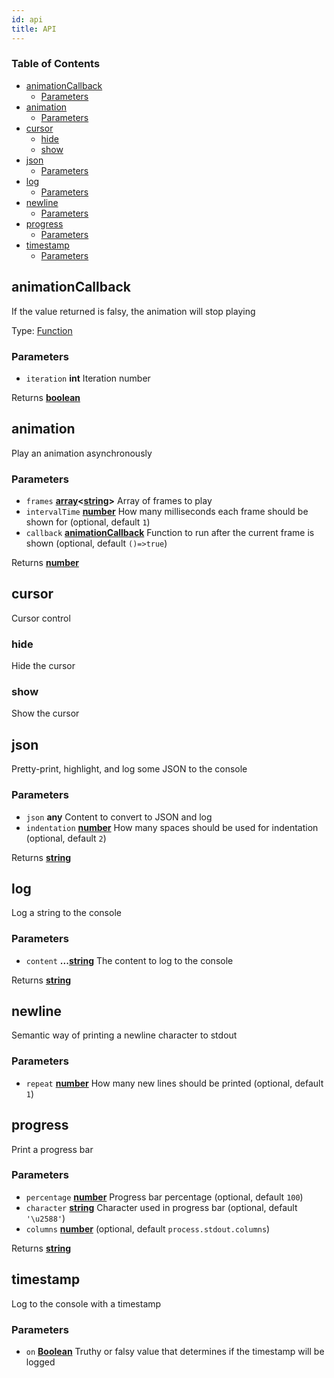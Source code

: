 ```yaml
---
id: api
title: API
---
```

<!-- Generated by documentation.js. Update this documentation by updating the source code. -->

### Table of Contents

-   [animationCallback][1]
    -   [Parameters][2]
-   [animation][3]
    -   [Parameters][4]
-   [cursor][5]
    -   [hide][6]
    -   [show][7]
-   [json][8]
    -   [Parameters][9]
-   [log][10]
    -   [Parameters][11]
-   [newline][12]
    -   [Parameters][13]
-   [progress][14]
    -   [Parameters][15]
-   [timestamp][16]
    -   [Parameters][17]

## animationCallback

If the value returned is falsy, the animation will stop playing

Type: [Function][18]

### Parameters

-   `iteration` **int** Iteration number

Returns **[boolean][19]** 

## animation

Play an animation asynchronously

### Parameters

-   `frames` **[array][20]&lt;[string][21]>** Array of frames to play
-   `intervalTime` **[number][22]** How many milliseconds each frame should be shown for (optional, default `1`)
-   `callback` **[animationCallback][23]** Function to run after the current frame is shown (optional, default `()=>true`)

Returns **[number][22]** 

## cursor

Cursor control

### hide

Hide the cursor

### show

Show the cursor

## json

Pretty-print, highlight, and log some JSON to the console

### Parameters

-   `json` **any** Content to convert to JSON and log
-   `indentation` **[number][22]** How many spaces should be used for indentation (optional, default `2`)

Returns **[string][21]** 

## log

Log a string to the console

### Parameters

-   `content` **...[string][21]** The content to log to the console

Returns **[string][21]** 

## newline

Semantic way of printing a newline character to stdout

### Parameters

-   `repeat` **[number][22]** How many new lines should be printed (optional, default `1`)

## progress

Print a progress bar

### Parameters

-   `percentage` **[number][22]** Progress bar percentage (optional, default `100`)
-   `character` **[string][21]** Character used in progress bar (optional, default `'\u2588'`)
-   `columns` **[number][22]**  (optional, default `process.stdout.columns`)

Returns **[string][21]** 

## timestamp

Log to the console with a timestamp

### Parameters

-   `on` **[Boolean][19]** Truthy or falsy value that determines if the timestamp will be logged

[1]: #animationcallback

[2]: #parameters

[3]: #animation

[4]: #parameters-1

[5]: #cursor

[6]: #hide

[7]: #show

[8]: #json

[9]: #parameters-2

[10]: #log

[11]: #parameters-3

[12]: #newline

[13]: #parameters-4

[14]: #progress

[15]: #parameters-5

[16]: #timestamp

[17]: #parameters-6

[18]: https://developer.mozilla.org/docs/Web/JavaScript/Reference/Statements/function

[19]: https://developer.mozilla.org/docs/Web/JavaScript/Reference/Global_Objects/Boolean

[20]: https://developer.mozilla.org/docs/Web/JavaScript/Reference/Global_Objects/Array

[21]: https://developer.mozilla.org/docs/Web/JavaScript/Reference/Global_Objects/String

[22]: https://developer.mozilla.org/docs/Web/JavaScript/Reference/Global_Objects/Number

[23]: #animationcallback